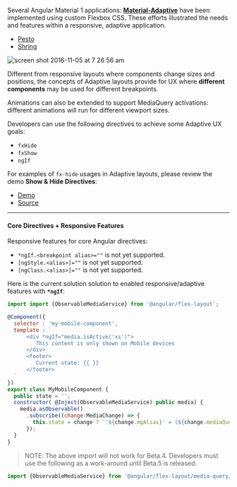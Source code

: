 Several Angular Material 1 applications: **[Material-Adaptive](https://github.com/angular/material-adaptive/tree/master/shrine)** have been implemented using custom Flexbox CSS. These efforts illustrated the needs and features within a responsive, adaptive application.

*  [Pesto](https://material-adaptive.firebaseapp.com/pesto/app/dist.html#/home)
*  [Shring](https://material-adaptive.firebaseapp.com/shrine/app/dist.html)

![screen shot 2016-11-05 at 7 26 56 am](https://cloud.githubusercontent.com/assets/210413/20029970/44c16d64-a329-11e6-9a9a-bd00561ea936.png)

Different from responsive layouts where components change sizes and positions, the concepts of Adaptive layouts 
provide for UX where  **different components** may be used for different breakpoints. 

Animations can also be extended to support MediaQuery activations: different animations will run for different viewport sizes.

Developers can use the following directives to achieve some Adaptive UX goals:

*  `fxHide`
*  `fxShow`
*  `ngIf`

For examples of `fx-hide` usages in Adaptive layouts, please review the demo **Show & Hide Directives**:

* [Demo](https://tburleson-layouts-demos.firebaseapp.com/#/responsive)
* [Source](https://github.com/angular/flex-layout/blob/master/src/demo-app/app/docs-layout-responsive/responsiveShowHide.demo.ts#L15) 

---- 

#### Core Directives + Responsive Features

Responsive features for core Angular directives:

*  `*ngIf.<breakpoint alias>=""` is not yet supported. 
*  `[ngStyle.<alias>]=""` is not yet supported. 
*  `[ngClass.<alias>]=""` is not yet supported. 

Here is the current solution solution to enabled responsive/adaptive features with **`*ngIf`**:

```js
import import {ObservableMediaService} from '@angular/flex-layout';

@Component({
  selector : 'my-mobile-component',
  template : `
      <div *ngIf="media.isActive('xs')">
         This content is only shown on Mobile devices
      </div>
      <footer>
         Current state: {{ }}
      </footer>
  `
})
export class MyMobileComponent {
  public state = '';
  constructor( @Inject(ObservableMediaService) public media) {
    media.asObservable()
      .subscribe((change:MediaChange) => {
        this.state = change ? `'${change.mqAlias}' = (${change.mediaQuery})` : ""
      });
  }
}
```

>  NOTE: The above import will not work for Beta.4. Developers must use the following as a work-around until Beta.5 is released:
```js
import {ObservableMediaService} from '@angular/flex-layout/media-query/observable-media-service';
```

